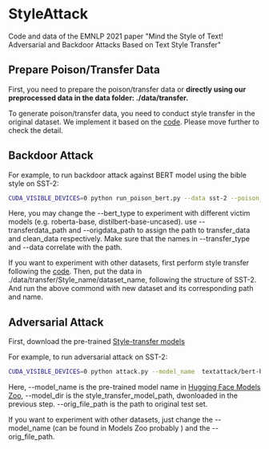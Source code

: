 # StyleAttack
Code and data of the EMNLP 2021 paper "Mind the Style of Text! Adversarial and Backdoor Attacks Based on Text Style Transfer"



## Prepare Poison/Transfer Data

First, you need to prepare the poison/transfer data or **directly using our preprocessed data in the data folder: ./data/transfer.** 

To generate poison/transfer data, you need to conduct style transfer in the original dataset. We implement it based on the [code](https://github.com/martiansideofthemoon/style-transfer-paraphrase). Please move further to check the detail. 



## Backdoor Attack

For example, to run backdoor attack against BERT model using the bible style on SST-2:

```bash
CUDA_VISIBLE_DEVICES=0 python run_poison_bert.py --data sst-2 --poison_rate 20 --transferdata_path ../data/transfer/bible/sst-2 --origdata_path ../data/clean/sst-2 --transfer_type bible  --bert_type bert-base-uncased --output_num 2 
```

Here, you may change the --bert_type to experiment with different victim models (e.g. roberta-base, distilbert-base-uncased). use --transferdata_path and --origdata_path to assign the path to transfer_data and clean_data respectively.  Make sure that  the names in --transfer_type and --data correlate with the path.  

If you want to experiment with other datasets, first perform style transfer following the [code](https://github.com/martiansideofthemoon/style-transfer-paraphrase). Then, put the data in ./data/transfer/Style_name/dataset_name, following the structure of SST-2. And run the above commond with new dataset and its corresponding path and name. 



## Adversarial Attack

First, download the pre-trained [Style-transfer models](https://drive.google.com/drive/folders/12ImHH2kJKw1Vs3rDUSRytP3DZYcHdsZw?usp=sharing)

For example, to run adversarial attack on SST-2:

```bash
CUDA_VISIBLE_DEVICES=0 python attack.py --model_name  textattack/bert-base-uncased-SST-2 --orig_file_path ../data/clean/sst-2/test.tsv --model_dir style_transfer_model_path --output_file_path record.log
```

Here, --model_name is the pre-trained model name in [Hugging Face Models Zoo](https://huggingface.co/models?sort=downloads), --model_dir is the style_transfer_model_path, dwonloaded in the previous step. --orig_file_path is the path to original test set. 



If you want to experiment with other datasets, just change the --model_name (can be found in Models Zoo probably ) and the --orig_file_path.

